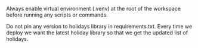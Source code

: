 Always enable virtual environment (.venv) at the root of the workspace before running any scripts or commands.

Do not pin any version to holidays library in requirements.txt. Every time we deploy we want the latest
holiday library so that we get the updated list of holidays.